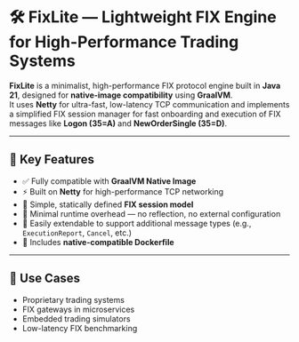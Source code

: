 # 🛠️ FixLite — Lightweight FIX Engine for High-Performance Trading Systems

**FixLite** is a minimalist, high-performance FIX protocol engine built in **Java 21**, designed for **native-image compatibility** using **GraalVM**.  
It uses **Netty** for ultra-fast, low-latency TCP communication and implements a simplified FIX session manager for fast onboarding and execution of FIX messages like **Logon (35=A)** and **NewOrderSingle (35=D)**.

---

## 🔑 Key Features

- ✅ Fully compatible with **GraalVM Native Image**
- ⚡ Built on **Netty** for high-performance TCP networking
- 🧩 Simple, statically defined **FIX session model**
- 🚀 Minimal runtime overhead — no reflection, no external configuration
- 🧪 Easily extendable to support additional message types (e.g., `ExecutionReport`, `Cancel`, etc.)
- 🐳 Includes **native-compatible Dockerfile**

---

## 🧠 Use Cases

- Proprietary trading systems  
- FIX gateways in microservices  
- Embedded trading simulators  
- Low-latency FIX benchmarking
